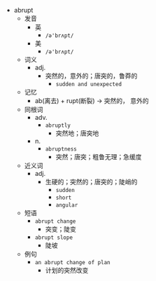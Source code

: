 - abrupt
  - 发音
    - 英
      - `/ə'brʌpt/`
    - 美
      - `/ə'brʌpt/`
  - 词义
    - adj.
      - 突然的，意外的；唐突的，鲁莽的
        - `sudden and unexpected`
  - 记忆
    - ab(离去) + rupt(断裂) → 突然的， 意外的
  - 同根词
    - adv.
      - `abruptly`
        - 突然地；唐突地
    - n.
      - `abruptness`
        - 突然；唐突；粗鲁无理；急缓度
  - 近义词
    - adj.
      - 生硬的；突然的；唐突的；陡峭的
        - `sudden`
        - `short`
        - `angular`
  - 短语
    - `abrupt change`
      - 突变；陡变 
    - `abrupt slope`
      - 陡坡 
  - 例句
    - `an abrupt change of plan`
      - 计划的突然改变

